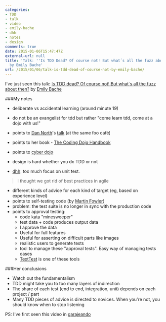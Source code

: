 ```yaml
---
categories:
- TDD
- talk
- video
- emily-bache
- dhh
- notes
- design
comments: true
date: 2015-01-06T15:47:47Z
external-url: null
title: 'Talk: ''Is TDD Dead? Of course not! But what´s all the fuzz about then?''
  by Emily Bache'
url: /2015/01/06/talk-is-tdd-dead-of-course-not-by-emily-bache/
---
```


I've just seen this talk: [Is TDD dead? Of course not! But what´s all the fuzz about then?](https://www.youtube.com/watch?v=PCEHRFHKZSk) by [Emily Bache](https://twitter.com/emilybache)

###My notes

* deliberate vs accidental learning (around minute 19)
* do not be an evangelist for tdd but rather "come learn tdd, come at a dojo with us!"

* points to [Dan North](https://twitter.com/tastapod)'s [talk](www.youtube.com/watch?v=SPj-23z-hQA) (at the same foo café)
* points to her book - [The Coding Dojo Handbook](https://leanpub.com/codingdojohandbook)
* points to [cyber dojo](http://cyber-dojo.org/)


* design is hard whether you do TDD or not
* [dhh](https://twitter.com/dhh): too much focus on unit test. 

> I thought we got rid of best practices in agile

* different kinds of advice for each kind of target (eg, based on experience level)
* points to self-testing code (by [Martin Fowler](https://twitter.com/martinfowler))
* problem: the test suite is no longer in sync with the production code
* points to approval testing: 
	* code kata "minesweeper"
	* test data + code produces output data
	* I approve the data
	* Useful for full features
	* Useful for asserting on difficult parts like images
	* realistic users to generate tests
	* tool to manage these "approval tests". Easy way of managing tests cases
	* [TextTest](http://texttest.org) is one of these tools

###Her conclusions

* Watch out the fundamentalism
* TDD might take you to too many layers of indirection
* The share of each test (end to end, integration, unit) depends on each project / part
* Many TDD pieces of advice is directed to novices. When you're not, you should know when to stop listening

PS: I've first seen this video in [garajeando](http://garajeando.blogspot.com/2015/01/interesting-talk-is-tdd-dead-of-course.html)